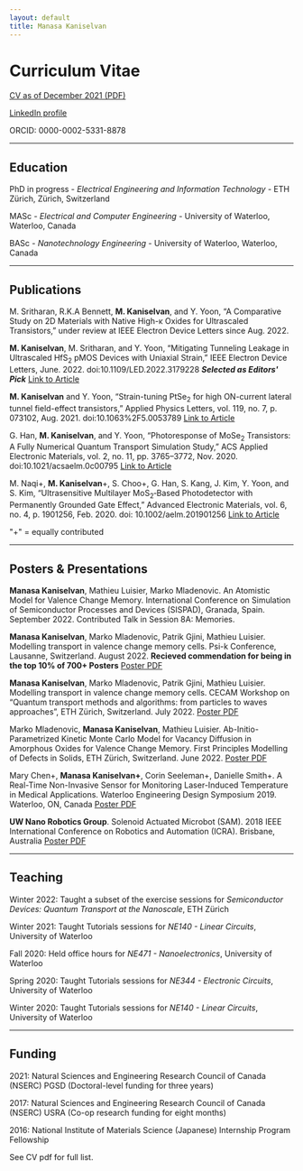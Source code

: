 ```yaml
---
layout: default
title: Manasa Kaniselvan
---
```


# Curriculum Vitae

[CV as of December 2021 (PDF)](/media/cv.pdf)

[LinkedIn profile](https://www.linkedin.com/in/manasa-kaniselvan)

ORCID: 0000-0002-5331-8878

<!-- blank line -->
----
<!-- blank line -->

## Education

PhD in progress - _Electrical Engineering and Information Technology_ - ETH Zürich, Zürich, Switzerland

MASc - _Electrical and Computer Engineering_ - University of Waterloo, Waterloo, Canada

BASc - _Nanotechnology Engineering_ - University of Waterloo, Waterloo, Canada

<!-- blank line -->
----
<!-- blank line -->

## Publications

M. Sritharan, R.K.A Bennett, **M. Kaniselvan**, and Y. Yoon, “A Comparative Study on 2D Materials with Native High-κ Oxides for Ultrascaled Transistors,” under review at IEEE Electron Device Letters since Aug. 2022.

**M. Kaniselvan**, M. Sritharan, and Y. Yoon, “Mitigating Tunneling Leakage in Ultrascaled HfS<sub>2</sub> pMOS Devices with Uniaxial Strain,” IEEE Electron Device Letters, June. 2022. doi:10.1109/LED.2022.3179228 _**Selected as Editors' Pick**_ [Link to Article](https://ieeexplore.ieee.org/document/9785648) 

**M. Kaniselvan** and Y. Yoon, “Strain-tuning PtSe<sub>2</sub> for high ON-current lateral tunnel field-effect transistors,” Applied Physics
Letters, vol. 119, no. 7, p. 073102, Aug. 2021. doi:10.1063%2F5.0053789 [Link to Article](https://aip.scitation.org/doi/abs/10.1063/5.0053789)

G. Han, **M. Kaniselvan**, and Y. Yoon, “Photoresponse of MoSe<sub>2</sub> Transistors: A Fully Numerical Quantum Transport Simulation Study,” ACS Applied Electronic Materials, vol. 2, no. 11, pp. 3765–3772, Nov. 2020. doi:10.1021/acsaelm.0c00795 [Link to Article](https://pubs.acs.org/doi/10.1021/acsaelm.0c00795)

M. Naqi+, **M. Kaniselvan**+, S. Choo+, G. Han, S. Kang, J. Kim, Y. Yoon, and S. Kim, “Ultrasensitive Multilayer MoS<sub>2</sub>‐Based Photodetector with Permanently Grounded Gate Effect,” Advanced Electronic Materials, vol. 6, no. 4, p. 1901256, Feb. 2020.
doi: 10.1002/aelm.201901256 [Link to Article](https://onlinelibrary.wiley.com/doi/10.1002/aelm.201901256)

"+" = equally contributed

<!-- blank line -->
----
<!-- blank line -->

## Posters & Presentations

**Manasa Kaniselvan**, Mathieu Luisier, Marko Mladenovic. An Atomistic Model for Valence Change Memory. International Conference on Simulation of Semiconductor Processes and Devices (SISPAD), Granada, Spain. September 2022. Contributed Talk in Session 8A: Memories.

**Manasa Kaniselvan**, Marko Mladenovic, Patrik Gjini, Mathieu Luisier. Modelling transport in valence change memory cells. Psi-k Conference, Lausanne, Switzerland. August 2022. **Recieved commendation for being in the top 10% of 700+ Posters** [Poster PDF](/media/PsiK.pdf)

**Manasa Kaniselvan**, Marko Mladenovic, Patrik Gjini, Mathieu Luisier. Modelling transport in valence change memory cells. CECAM Workshop on “Quantum transport methods and algorithms: from particles to waves approaches”, ETH Zürich, Switzerland. July 2022. [Poster PDF](/media/PsiK.pdf)

Marko Mladenovic, **Manasa Kaniselvan**, Mathieu Luisier. Ab-Initio-Parametrized Kinetic Monte Carlo Model for Vacancy Diffusion in Amorphous Oxides for Valence Change Memory. First Principles Modelling of Defects in Solids, ETH Zürich, Switzerland. June 2022. [Poster PDF](/media/defects_in_solids_poster.pdf)

Mary Chen+, **Manasa Kaniselvan+**, Corin Seeleman+, Danielle Smith+. A Real-Time Non-Invasive Sensor for Monitoring Laser-Induced Temperature in Medical Applications. Waterloo Engineering Design Symposium 2019. Waterloo, ON, Canada [Poster PDF](/media/FYDP2019.pdf)

**UW Nano Robotics Group**. Solenoid Actuated Microbot (SAM). 2018 IEEE International Conference on Robotics and Automation (ICRA). Brisbane, Australia [Poster PDF](/media/ICRA2018.pdf)

<!-- blank line -->
----
<!-- blank line -->

## Teaching

Winter 2022: Taught a subset of the exercise sessions for *Semiconductor Devices: Quantum Transport at the Nanoscale*, ETH Zürich

Winter 2021: Taught Tutorials sessions for *NE140 - Linear Circuits*, University of Waterloo

Fall 2020: Held office hours for *NE471 - Nanoelectronics*, University of Waterloo

Spring 2020: Taught Tutorials sessions for *NE344 - Electronic Circuits*, University of Waterloo

Winter 2020: Taught Tutorials sessions for *NE140 - Linear Circuits*, University of Waterloo

<!-- blank line -->
----
<!-- blank line -->

## Funding

2021: Natural Sciences and Engineering Research Council of Canada (NSERC) PGSD (Doctoral-level funding for three years)

2017: Natural Sciences and Engineering Research Council of Canada (NSERC) USRA (Co-op research funding for eight months)

2016: National Institute of Materials Science (Japanese) Internship Program Fellowship

See CV pdf for full list.
